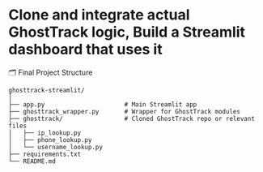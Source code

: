 # Clone and integrate actual GhostTrack logic, Build a Streamlit dashboard that uses it

🗂️ Final Project Structure

    ghosttrack-streamlit/
    │
    ├── app.py                      # Main Streamlit app
    ├── ghosttrack_wrapper.py       # Wrapper for GhostTrack modules
    ├── ghosttrack/                 # Cloned GhostTrack repo or relevant files
    │   ├── ip_lookup.py
    │   ├── phone_lookup.py
    │   └── username_lookup.py
    ├── requirements.txt
    └── README.md
